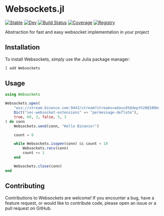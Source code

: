 # Websockets.jl

[![Stable](https://img.shields.io/badge/docs-stable-blue.svg)](https://zaeba1sya.github.io/Websockets.jl/stable/)
[![Dev](https://img.shields.io/badge/docs-dev-blue.svg)](https://zaeba1sya.github.io/Websockets.jl/dev/)
[![Build Status](https://github.com/zaeba1sya/Websockets.jl/actions/workflows/CI.yml/badge.svg?branch=master)](https://github.com/zaeba1sya/Websockets.jl/actions/workflows/CI.yml?query=branch%3Amaster)
[![Coverage](https://codecov.io/gh/zaeba1sya/Websockets.jl/branch/master/graph/badge.svg)](https://codecov.io/gh/zaeba1sya/Websockets.jl)
[![Registry](https://img.shields.io/badge/registry-General-4063d8)](https://github.com/JuliaRegistries/General)

Abstraction for fast and easy websocket implementation in your project

## Installation

To install Websockets, simply use the Julia package manager:

```julia
] add Websockets
```

## Usage

```julia
using Websockets

Websockets.open(
    "wss://stream.binance.com:9443/stream?streams=adausdt@depth20@100ms/btcusdt@depth20@100ms",
    Dict("sec-websocket-extensions" => "permessage-deflate"),
    true, 60, 3, false, 5, 3
) do conn
    Websockets.send(conn, "Hello Binance!")

    count = 0

    while Websockets.isopen(conn) && count < 10
        Websockets.recv(conn)
        count += 1
    end

    Websockets.close(conn)
end
```

## Contributing

Contributions to Websockets are welcome! If you encounter a bug, have a feature request, or would like to contribute code, please open an issue or a pull request on GitHub.

